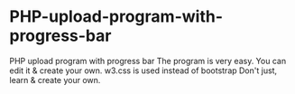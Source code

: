 # PHP-upload-program-with-progress-bar
PHP upload program with progress bar
The program is very easy.
You can edit it & create your own.
w3.css is used instead of bootstrap
Don't just, learn & create your own.

